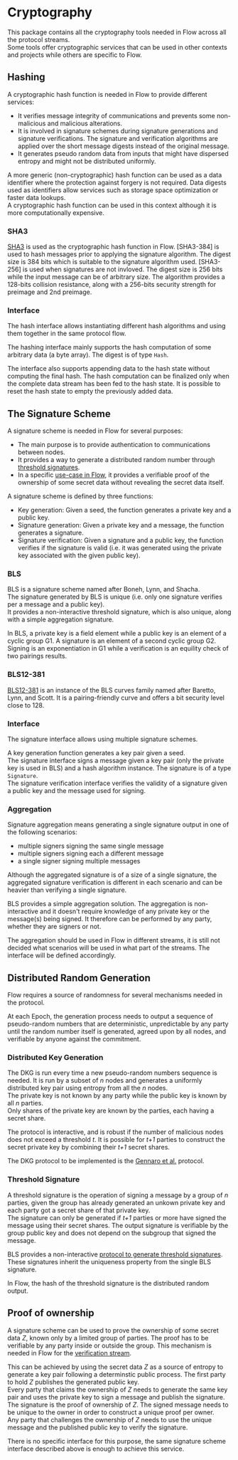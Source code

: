 # Cryptography

This package contains all the cryptography tools needed in Flow across all the protocol streams.  
Some tools offer cryptographic services that can be used in other contexts and projects while others are specific to Flow. 

## Hashing

A cryptographic hash function is needed in Flow to provide different services:

- It verifies message integrity of communications and prevents some non-malicious and malicious alterations.
- It is involved in signature schemes during signature generations and signature verifications. The signature and verification algorithms are applied over the short message digests instead of the original message. 
- It generates pseudo random data from inputs that might have dispersed entropy and might not be distributed uniformly.

A more generic (non-cryptographic) hash function can be used as a data identifier where the protection against forgery is not required. Data digests used as identifiers allow services such as storage space optimization or faster data lookups.  
A cryptographic hash function can be used in this context although it is more computationally expensive. 

### SHA3

[SHA3](https://nvlpubs.nist.gov/nistpubs/FIPS/NIST.FIPS.202.pdf) is used as the cryptographic hash function in Flow. 
[SHA3-384] is used to hash messages prior to applying the signature algorithm. The digest size is 384 bits which is suitable to the signature algorithm used. 
[SHA3-256] is used when signatures are not invloved. The digest size is 256 bits while the input message can be of arbitrary size. The algorithm provides a 128-bits collision resistance, along with a 256-bits security strength for preimage and 2nd preimage.

### Interface

The hash interface allows instantiating different hash algorithms and using them together in the same protocol flow. 

The hashing interface mainly supports the hash computation of some arbitrary data (a byte array). The digest is of type `Hash`. 

The interface also supports appending data to the hash state without computing the final hash. The hash computation can be finalized only when the complete data stream has been fed to the hash state. It is possible to reset the hash state to empty the previously added data. 


## The Signature Scheme

A signature scheme is needed in Flow for several purposes:
- The main purpose is to provide authentication to communications between nodes. 
- It provides a way to generate a distributed random number through [threshold signatures](#Threshold-Signature). 
- In a specific [use-case in Flow](#verification-of-ownership), it provides a verifiable proof of the ownership of some secret data without revealing the secret data itself. 

A signature scheme is defined by three functions:
- Key generation: Given a seed, the function generates a private key and a public key.
- Signature generation: Given a private key and a message, the function generates a signature.
- Signature verification: Given a signature and a public key, the function verifies if the signature is valid (i.e. it was generated using the private key associated with the given public key).

### BLS

BLS is a signature scheme named after Boneh, Lynn, and Shacha.  
The signature generated by BLS is unique (i.e. only one signature verifies per a message and a public key).   
It provides a non-interactive threshold signature, which is also unique, along with a simple aggregation signature. 

In BLS, a private key is a field element while a public key is an element of a cyclic group G1. A signature is an element of a second cyclic group G2.  
Signing is an exponentiation in G1 while a verification is an equility check of two pairings results. 

### BLS12-381

[BLS12-381](https://github.com/zkcrypto/pairing/tree/master/src/bls12_381) is an instance of the BLS curves family named after Baretto, Lynn, and Scott. It is a pairing-friendly curve and offers a bit security level close to 128. 

### Interface

The signature interface allows using multiple signature schemes.

A key generation function generates a key pair given a seed.  
The signature interface signs a message given a key pair (only the private key is used in BLS) and a hash algorithm instance. The signature is of a type `Signature`.  
The signature verification interface verifies the validity of a signature given a public key and the message used for signing. 

### Aggregation

Signature aggregation means generating a single signature output in one of the following scenarios:
- multiple signers signing the same single message
- multiple signers signing each a different message
- a single signer signing multiple messages

Although the aggregated signature is of a size of a single signature, the aggregated signature verification is different in each scenario and can be heavier than verifying a single signature. 

BLS provides a simple aggregation solution. The aggregation is non-interactive and it doesn't require knowledge of any private key or the message(s) being signed. It therefore can be performed by any party, whether they are signers or not. 

The aggregation should be used in Flow in different streams, it is still not decided what scenarios will be used in what part of the streams. The interface will be defined accordingly.
 

## Distributed Random Generation

Flow requires a source of randomness for several mechanisms needed in the protocol. 

At each Epoch, the generation process needs to output a sequence of pseudo-random numbers that are deterministic, unpredictable by any party until the random number itself is generated, agreed upon by all nodes, and verifiable by anyone against the commitment. 

### Distributed Key Generation

The DKG is run every time a new pseudo-random numbers sequence is needed. It is run by a subset of _n_ nodes and generates a uniformly distributed key pair using entropy from all the _n_ nodes.  
The private key is not known by any party while the public key is known by all _n_ parties.  
Only shares of the private key are known by the parties, each having a secret share. 

The protocol is interactive, and is robust if the number of malicious nodes does not exceed a threshold _t_. It is possible for _t+1_ parties to construct the secret private key by combining their _t+1_ secret shares. 

The DKG protocol to be implemented is the [Gennaro et al.](http://citeseerx.ist.psu.edu/viewdoc/download?doi=10.1.1.50.2737&rep=rep1&type=pdf) protocol.

### Threshold Signature

A threshold signature is the operation of signing a message by a group of _n_ parties, given the group has already generated an unkown private key and each party got a secret share of that private key.  
The signature can only be generated if _t+1_ parties or more have signed the message using their secret shares. The output signature is verifiable by the group public key and does not depend on the subgroup that signed the message. 

BLS provides a non-interactive [protocol to generate threshold signatures](https://www.iacr.org/archive/pkc2003/25670031/25670031.pdf). These signatures inherit the uniqueness property from the single BLS signature.

In Flow, the hash of the threshold signature is the distributed random output. 

## Proof of ownership

A signature scheme can be used to prove the ownership of some secret data _Z_, known only by a limited group of parties. The proof has to be verifiable by any party inside or outside the group. This mechanism is needed in Flow for the [verification stream](/internal/roles/verify).

This can be achieved by using the secret data _Z_ as a source of entropy to generate a key pair following a determinstic public process. The first party to hold _Z_ publishes the generated public key.  
Every party that claims the ownership of _Z_ needs to generate the same key pair and uses the private key to sign a message and publish the signature. The signature is the proof of ownership of _Z_. The signed message needs to be unique to the owner in order to construct a unique proof per owner.  
Any party that challenges the ownership of _Z_ needs to use the unique message and the published public key to verify the signature. 

There is no specific interface for this purpose, the same signature scheme interface described above is enough to achieve this service. 
